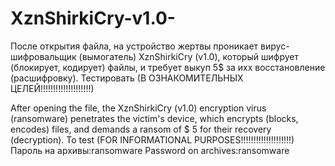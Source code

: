 # XznShirkiCry-v1.0-
После открытия файла, на устройство жертвы проникает вирус-шифровальщик (вымогатель) XznShirkiCry (v1.0), который шифрует (блокирует, кодирует) файлы, и требует выкуп 5$ за ихх восстановление (расшифровку). Тестировать (В ОЗНАКОМИТЕЛЬНЫХ ЦЕЛЕЙ!!!!!!!!!!!!!!!!!!!!)

After opening the file, the XznShirkiCry (v1.0) encryption virus (ransomware) penetrates the victim's device, which encrypts (blocks, encodes) files, and demands a ransom of $ 5 for their recovery (decryption). To test (FOR INFORMATIONAL PURPOSES!!!!!!!!!!!!!!!!!!!!)
Пароль на архивы:ransomware
Password on archives:ransomware
